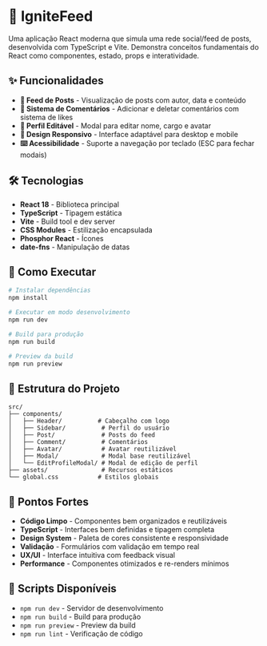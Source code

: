 # 🚀 IgniteFeed

Uma aplicação React moderna que simula uma rede social/feed de posts, desenvolvida com TypeScript e Vite. Demonstra conceitos fundamentais do React como componentes, estado, props e interatividade.

## ✨ Funcionalidades

- **📱 Feed de Posts** - Visualização de posts com autor, data e conteúdo
- **💬 Sistema de Comentários** - Adicionar e deletar comentários com sistema de likes
- **👤 Perfil Editável** - Modal para editar nome, cargo e avatar
- **🎨 Design Responsivo** - Interface adaptável para desktop e mobile
- **⌨️ Acessibilidade** - Suporte a navegação por teclado (ESC para fechar modais)

## 🛠️ Tecnologias

- **React 18** - Biblioteca principal
- **TypeScript** - Tipagem estática
- **Vite** - Build tool e dev server
- **CSS Modules** - Estilização encapsulada
- **Phosphor React** - Ícones
- **date-fns** - Manipulação de datas

## 🚀 Como Executar

```bash
# Instalar dependências
npm install

# Executar em modo desenvolvimento
npm run dev

# Build para produção
npm run build

# Preview da build
npm run preview
```

## 📁 Estrutura do Projeto

```
src/
├── components/
│   ├── Header/          # Cabeçalho com logo
│   ├── Sidebar/          # Perfil do usuário
│   ├── Post/             # Posts do feed
│   ├── Comment/          # Comentários
│   ├── Avatar/           # Avatar reutilizável
│   ├── Modal/            # Modal base reutilizável
│   └── EditProfileModal/ # Modal de edição de perfil
├── assets/               # Recursos estáticos
└── global.css           # Estilos globais
```

## 🎯 Pontos Fortes

- **Código Limpo** - Componentes bem organizados e reutilizáveis
- **TypeScript** - Interfaces bem definidas e tipagem completa
- **Design System** - Paleta de cores consistente e responsividade
- **Validação** - Formulários com validação em tempo real
- **UX/UI** - Interface intuitiva com feedback visual
- **Performance** - Componentes otimizados e re-renders mínimos

## 🔧 Scripts Disponíveis

- `npm run dev` - Servidor de desenvolvimento
- `npm run build` - Build para produção
- `npm run preview` - Preview da build
- `npm run lint` - Verificação de código
